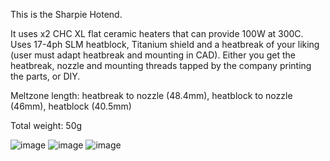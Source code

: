 This is the Sharpie Hotend.

It uses x2 CHC XL flat ceramic heaters that can provide 100W at 300C. Uses 17-4ph SLM heatblock, Titanium shield and a heatbreak of your liking (user must adapt heatbreak and mounting in CAD). Either you get the heatbreak, nozzle and mounting threads tapped by the company printing the parts, or DIY.

Meltzone length: heatbreak to nozzle (48.4mm), heatblock to nozzle (46mm), heatblock (40.5mm)

Total weight: 50g

![image](https://github.com/user-attachments/assets/09eede67-f29e-47e6-b254-ddc6097168dc)
![image](https://github.com/user-attachments/assets/c642f813-1bee-4f1c-a910-6816f4066dee)
![image](https://github.com/user-attachments/assets/76da4e3d-f7e0-4235-918a-832a717e1f30)
